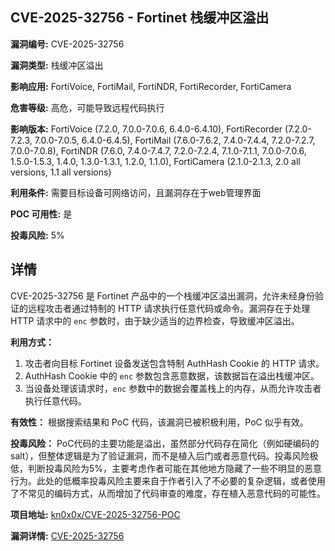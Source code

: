 ## CVE-2025-32756 - Fortinet 栈缓冲区溢出

**漏洞编号:** CVE-2025-32756

**漏洞类型:** 栈缓冲区溢出

**影响应用:** FortiVoice, FortiMail, FortiNDR, FortiRecorder, FortiCamera

**危害等级:** 高危，可能导致远程代码执行

**影响版本:** FortiVoice (7.2.0, 7.0.0-7.0.6, 6.4.0-6.4.10), FortiRecorder (7.2.0-7.2.3, 7.0.0-7.0.5, 6.4.0-6.4.5), FortiMail (7.6.0-7.6.2, 7.4.0-7.4.4, 7.2.0-7.2.7, 7.0.0-7.0.8), FortiNDR (7.6.0, 7.4.0-7.4.7, 7.2.0-7.2.4, 7.1.0-7.1.1, 7.0.0-7.0.6, 1.5.0-1.5.3, 1.4.0, 1.3.0-1.3.1, 1.2.0, 1.1.0), FortiCamera (2.1.0-2.1.3, 2.0 all versions, 1.1 all versions)

**利用条件:** 需要目标设备可网络访问，且漏洞存在于web管理界面

**POC 可用性:** 是

**投毒风险:** 5%

## 详情

CVE-2025-32756 是 Fortinet 产品中的一个栈缓冲区溢出漏洞，允许未经身份验证的远程攻击者通过特制的 HTTP 请求执行任意代码或命令。漏洞存在于处理 HTTP 请求中的 `enc` 参数时，由于缺少适当的边界检查，导致缓冲区溢出。

**利用方式：**
1.  攻击者向目标 Fortinet 设备发送包含特制 AuthHash Cookie 的 HTTP 请求。
2.  AuthHash Cookie 中的 `enc` 参数包含恶意数据，该数据旨在溢出栈缓冲区。
3.  当设备处理该请求时，`enc` 参数中的数据会覆盖栈上的内存，从而允许攻击者执行任意代码。

**有效性：**
根据搜索结果和 PoC 代码，该漏洞已被积极利用，PoC 似乎有效。

**投毒风险：**
PoC代码的主要功能是溢出，虽然部分代码存在简化（例如硬编码的salt），但整体逻辑是为了验证漏洞，而不是植入后门或者恶意代码。投毒风险极低，判断投毒风险为5%，主要考虑作者可能在其他地方隐藏了一些不明显的恶意行为。此处的低概率投毒风险主要来自于作者引入了不必要的复杂逻辑，或者使用了不常见的编码方式，从而增加了代码审查的难度，存在植入恶意代码的可能性。

**项目地址:** [kn0x0x/CVE-2025-32756-POC](https://github.com/kn0x0x/CVE-2025-32756-POC)

**漏洞详情:** [CVE-2025-32756](https://nvd.nist.gov/vuln/detail/CVE-2025-32756)